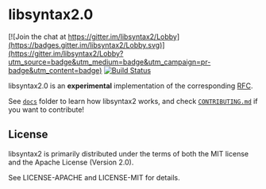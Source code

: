 # libsyntax2.0

[![Join the chat at https://gitter.im/libsyntax2/Lobby](https://badges.gitter.im/libsyntax2/Lobby.svg)](https://gitter.im/libsyntax2/Lobby?utm_source=badge&utm_medium=badge&utm_campaign=pr-badge&utm_content=badge)
[![Build Status](https://travis-ci.org/matklad/libsyntax2.svg?branch=master)](https://travis-ci.org/matklad/libsyntax2)

libsyntax2.0 is an **experimental** implementation of the corresponding [RFC](https://github.com/rust-lang/rfcs/pull/2256).

See [`docs`](./docs) folder to learn how libsyntax2 works, and check 
[`CONTRIBUTING.md`](./CONTRIBUTING.md) if you want to contribute!


## License

libsyntax2 is primarily distributed under the terms of both the MIT license
and the Apache License (Version 2.0).

See LICENSE-APACHE and LICENSE-MIT for details.
